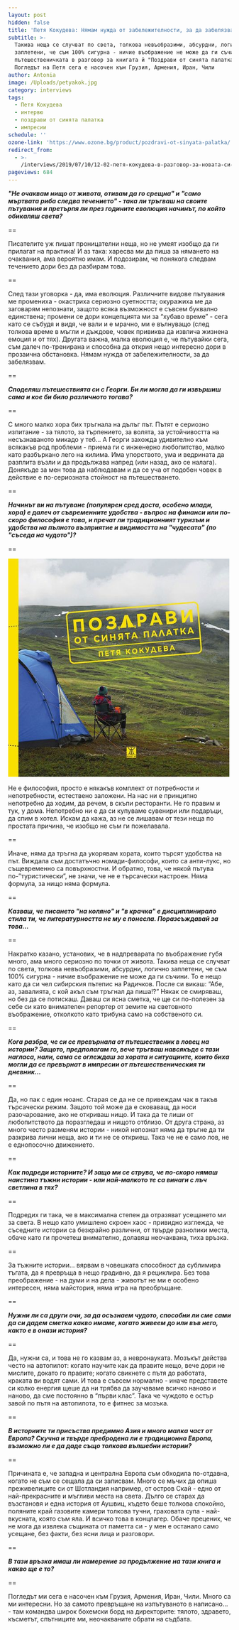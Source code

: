 ```yaml
---
layout: post
hidden: false
title: 'Петя Кокудева: Нямам нужда от забележителности, за да забелязвам'
subtitle: >-
  Такива неща се случват по света, толкова невъобразими, абсурдни, логично
  заплетени, че съм 100% сигурна - ничие въображение не може да ги съчини, казва
  пътешественичката в разговор за книгата й "Поздрави от синята палатка".
  Погледът на Петя сега е насочен към Грузия, Армения, Иран, Чили
author: Antonia
image: /Uploads/petyakok.jpg
category: interviews
tags:
  - Петя Кокудева
  - интервю
  - поздрави от синята палатка
  - импресии
schedule: ''
ozone-link: 'https://www.ozone.bg/product/pozdravi-ot-sinyata-palatka/'
redirect_from:
  - >-
    /interviews/2019/07/10/12-02-петя-кокудева-в-разговор-за-новата-си-книга-нямам-нужда-от-забележителности-за-да-забелязвам
pageviews: 684
---
```

**_"Не очаквам нищо от живота, отивам да го срещна" и "само мъртвата риба следва течението" - така ли тръгваш на своите пътувания и претърпя ли през годините еволюция начинът, по който обикаляш света?_**

\==

Писателите уж пишат проницателни неща, но не умеят изобщо да ги прилагат на практика! И аз така: харесва ми да пиша за нямането на очаквания, ама вероятно имам. И подозирам, че понякога следвам течението дори без да разбирам това. 

\==

След тази уговорка - да, има еволюция. Различните видове пътувания ме промениха - окастриха сериозно суетността; окуражиха ме да заговарям непознати, защото всяка възможност е съвсем буквално единствена; промени се дори концепцията ми за “хубаво време” - сега като се събудя и видя, че вали и е мрачно, ми е вълнуващо (след толкова време в мъгли и дъждове, човек привиква да извлича жизнена емоция и от тях). Другата важна, малка еволюция е, че пътувайки сега, съм далеч по-тренирана и способна да открия нещо интересно дори в прозаична обстановка. Нямам нужда от забележителности, за да забелязвам.     

\==

**_Споделяш пътешествията си с Георги. Би ли могла да ги извършиш сама и кое би било различното тогава?_**

\==

С много малко хора бих тръгнала на дълъг път. Пътят е сериозно изпитание - за тялото, за търпението, за волята, за устойчивостта на несъзнаваното микадо у теб... А Георги захожда удивително към всякакъв род проблеми - приема ги с инженерно любопитство, малко като разбъркано лего на килима. Има упорството, ума и ведрината да разплита възли и да продължава напред (или назад, ако се налага). Донякъде за мен това да наблюдавам и да се уча от подобен човек в действие е по-сериозната стойност на пътешестването. 

\==

**_Начинът ви на пътуване (популярен сред доста, особено млади, хора) е далеч от съвременните удобства - въпрос на финанси или по-скоро философия е това, и пречат ли традиционният туризъм и удобства на пълното възприятие и видимостта на "чудесата" (по "съседа на чудото")?_**

\==

![](/Uploads/pozdravi-ot-sinyata-palatka.jpg)

Не е философия, просто е някакъв комплект от потребности и непотребности, естествено заложени. На нас ни е принципно непотребно да ходим, да речем, в скъпи ресторанти. Не го правим и тук, у дома. Непотребно ни е да си купуваме сувенири или подаръци, да спим в хотел. Искам да кажа, аз не се лишавам от тези неща по простата причина, че изобщо не съм ги пожелавала. 

\==

Иначе, няма да тръгна да укорявам хората, които търсят удобства на път. Виждала съм достатъчно номади-философи, които са анти-лукс, но същевременно са повърхностни. И обратно, това, че някой пътува по-”туристически”, не значи, че не е търсачески настроен. Няма формула, за нищо няма формула. 

\==

**_Казваш, че писането "на коляно" и "в крачка" е дисциплинирало стила ти, че литературността не му е понесла. Поразсъждавай за това…_**

\==

Накратко казано, установих, че в надпреварата по въображение губя много, ама много сериозно по точки от живота. Такива неща се случват по света, толкова невъобразими, абсурдни, логично заплетени, че съм 100% сигурна - ничие въображение не може да ги съчини. То е нещо като да си чел сибирския пътепис на Радичков. После си викаш: “Абе, аз, завалията, с кой акъл съм тръгнал да пиша!?” Някак се смиряваш, но без да се потискаш. Даваш си ясна сметка, че ще си по-полезен за себе си като внимателен репортер от земите на световното въображение, отколкото като трибуна само на собственото си. 

\==

**_Кога разбра, че си се превърнала от пътешественик в ловец на истории? Защото, предполагам го, вече тръгваш навсякъде с тази нагласа, нали, сама се оглеждаш за хората и ситуациите, които биха могли да се превърнат в импресии от пътешественическия ти дневник…_**

\==

Да, но пак с един нюанс. Старая се да не се привеждам чак в такъв търсачески режим. Защото той може да е сковаващ, да носи разочарование, ако не откриваш нищо. И така да те лиши от любопитството да поразгледаш и нищото отблизо. От друга страна, аз много често разменям истории - никой непознат няма да тръгне да ти разкрива лични неща, ако и ти не се откриеш. Така че не е само лов, не е еднопосочно движението. 

\==

_**Как подреди историите? И защо ми се струва, че по-скоро нямаш наистина тъжни истории - или най-малкото те са винаги с лъч светлина в тях?**_

\==

Подредих ги така, че в максимална степен да отразяват усещането ми за света. В нещо като умишлено скроен хаос - привидно изглежда, че съседните истории са безкрайно различни, от твърде разнолики места, обаче като ги прочетеш внимателно, долавяш неочаквана, тиха връзка. 

\==

За тъжните истории... вярвам в човешката способност да сублимира тъгата, да я превръща в нещо градивно, да я рециклира. Без това преображение - на думи и на дела - животът не ми е особено интересен, няма майстория, няма игра на преобръщане. 

\==

**_Нужни ли са други очи, за да осъзнаем чудото, способни ли сме сами да си дадем сметка какво имаме, когато живеем до или във него, както е в онази история?_**

\==

Да, нужни са, и това не го казвам аз, а невронауката. Мозъкът действа често на автопилот: когато научите как да правите нещо, вече дори не мислите, докато го правите; когато свикнете с пътя до работата, краката ви водят сами. И това е съвсем нормално - иначе представете си колко енергия щеше да ни трябва да заучаваме всичко наново и наново, да сме постоянно в “първи клас”. Така че чуждото е остър завой по пътя на автопилота, то е фитнес за мозъка. 

\==

**_В историите ти присъства предимно Азия и много малка част от Европа? Скучна и твърде пребродена ли е традиционна Европа, възможно ли е да даде също толкова вълшебни истории?_**

\==

Причината е, че западна и централна Европа съм обходила по-отдавна, когато не съм се сещала да си записвам. Много се мъчих да опиша преживелиците си от Шотландия например, от остров Скай - едно от най-прекрасните и мъгливи места на света. Дълго се старах да възстановя и една история от Аушвиц, където беше толкова спокойно, поляните край газовите камери толкова тучни, граховата супа - най-вкусната, която съм яла. И всичко това в концлагер. Обаче прецених, че не мога да извлека същината от паметта си - у мен е останало само усещане, без факти, без ясни лица и разговори.  

\==

**_В тази връзка имаш ли намерение за продължение на тази книга и какво ще е то?_**

\==

Погледът ми сега е насочен към Грузия, Армения, Иран, Чили. Много са ми интересни. Но за самото превръщане на изпътуваното в написано… - там командва широк бохемски борд на директорите: тялото, здравето, късметът, спътниците ми, неочакваните обрати на съдбата.
